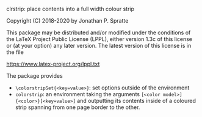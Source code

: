 clrstrip: place contents into a full width colour strip

Copyright (C) 2018-2020 by Jonathan P. Spratte

This package may be distributed and/or modified under the conditions of the
LaTeX Project Public License (LPPL), either version 1.3c of this license or (at
your option) any later version.  The latest version of this license is in the
file

  https://www.latex-project.org/lppl.txt

The package provides

 - `\colorstripSet{<key=value>}`: set options outside of the environment
 - `colorstrip`: an environment taking the arguments
    `[<color model>]{<color>}[<key=value>]` and outputting its contents inside
    of a coloured strip spanning from one page border to the other.
